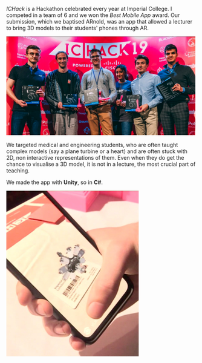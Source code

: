 _ICHack_ is a Hackathon celebrated every year at Imperial College. I competed in a team of 6 and we won
the _Best Mobile App_ award.
Our submission, which we baptised ARnold, was an app that allowed a lecturer to bring 3D models to their
students' phones through AR.

<img
caption="The team receiving the prize"
src="/assets/ichackWin.jpeg" class="centered border-radius"
style="width: min(100%, 500px)"
/>

We targeted medical and engineering students, who are often taught
complex models (say a plane turbine or a heart) and are often stuck with 2D, non interactive representations
of them. Even when they do get the chance to visualise a 3D model, it is not in a lecture, the most crucial
part of teaching.

We made the app with **Unity**, so in **C#**.

<img src="/assets/ichack.jpeg" class="centered border-radius" style="width: min(90%, 350px)"/>
